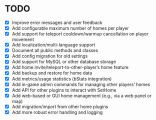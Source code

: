 # TODO

- [x] Improve error messages and user feedback
- [x] Add configurable maximum number of homes per player
- [x] Add support for teleport cooldown/warmup cancellation on player movement
- [x] Add localization/multi-language support
- [x] Document all public methods and classes
- [x] Add config migration for old settings
- [x] Add support for MySQL or other database storage
- [x] Add home invite/teleport-to-other-player’s home feature
- [x] Add backup and restore for home data
- [x] Add metrics/usage statistics (bStats integration)
- [x] Add in-game admin commands for managing other players’ homes
- [x] Add API for other plugins to interact with SetHome
- [x] Add web-based or GUI home management (e.g., via a web panel or map)
- [x] Add migration/import from other home plugins
- [x] Add more robust error handling and logging
